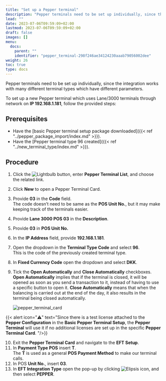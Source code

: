```yaml
---
title: "Set up a Pepper terminal"
description: "Pepper terminals need to be set up individually, since the integration works with many different terminal types which have different parameters."
lead: ""
date: 2023-07-06T09:59:09+02:00
lastmod: 2023-07-06T09:59:09+02:00
draft: false
images: []
menu:
  docs:
    parent: ""
    identifier: "pepper_terminal-298f246ae34124230aaab79056002dee"
weight: 26
toc: true
type: docs
---
```


Pepper terminals need to be set up individually, since the integration works with many different terminal types which have different parameters. 

To set up a new Pepper terminal which uses Lane/3000 terminals through network on **IP 192.168.1.181**, follow the provided steps:

## Prerequisites

- Have the [basic Pepper terminal setup package downloaded]({{< ref "../pepper_package_import/index.md" >}}).
- Have the [Pepper terminal type 96 created]({{< ref "../new_terminal_type/index.md" >}}).

## Procedure

1. Click the ![Lightbulb](Lightbulb_icon.PNG) button, enter **Pepper Terminal List**, and choose the related link.         
2. Click **New** to open a Pepper Terminal Card.
3. Provide **03** in the **Code** field.       
    The code doesn’t need to be same as the **POS Unit No.**, but it may make keeping track of the terminals easier.
4. Provide **Lane 3000 POS 03** in the **Description**.
5. Provide **03** in **POS Unit No.**
6. In the **IP Address** field, provide **192.168.1.181**.
7. Open the dropdown in the **Terminal Type Code** and select **96**.       
   This is the code of the previously created terminal type.
8. In **Fixed Currency Code** open the dropdown and select **DKK**.
9. Tick the **Open Automatically** and **Close Automatically** checkboxes.         
    **Open Automatically** implies that if the terminal is closed, it will be opened as soon as you send a transaction to it, instead of having to use a specific button to open it. **Close Automatically** means that when the balancing is carried out at the end of the day, it also results in the terminal being closed automatically. 

    ![pepper_terminal_card](pepper_terminal_card.PNG)

 {{< alert icon="⚠️" text="Since there is a test license attached to the <b>Pepper Configuration</b> in the <b>Basic Pepper Terminal Setup</b>, the <b>Pepper Terminal</b> will use it if no additional licenses are set up in the specific <b>Pepper Terminal Card</b>. "/>}}

10.  Exit the **Pepper Terminal Card** and navigate to the **EFT Setup**.
11.  In **Payment Type POS** insert **T**.     
    The **T** is used as a general **POS Payment Method** to make our terminal calls.
12.	In POS **Unit No.**, insert **03**.
13.	In **EFT Integration Type** open the pop-up by clicking ![Elipsis icon](elipsis_icon.png), and then select **PEPPER**.